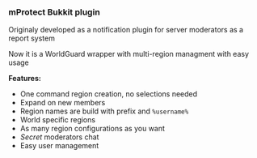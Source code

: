 ### mProtect Bukkit plugin

Originaly developed as a notification plugin for server moderators as a report system

Now it is a WorldGuard wrapper with multi-region managment with easy usage

**Features:**
* One command region creation, no selections needed
* Expand on new members
* Region names are build with prefix and `%username%`
* World specific regions
* As many region configurations as you want
* *Secret* moderators chat
* Easy user management
